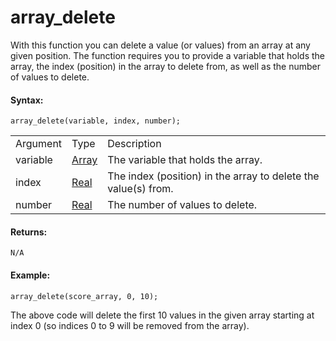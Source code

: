 #  array_delete 

With this function you can delete a value (or values) from an array at
any given position. The function requires you to provide a variable that
holds the array, the index (position) in the array to delete from, as
well as the number of values to delete.

#### Syntax:

``` gml
array_delete(variable, index, number);
```

|          |                                                                      |                                                                |
|----------|----------------------------------------------------------------------|----------------------------------------------------------------|
| Argument | Type                                                                 | Description                                                    |
| variable |  [Array](../../../../GameMaker_Language/GML_Overview/Arrays)     | The variable that holds the array.                             |
| index    |  [Real](../../../../GameMaker_Language/GML_Overview/Data_Types)  | The index (position) in the array to delete the value(s) from. |
| number   |  [Real](../../../../GameMaker_Language/GML_Overview/Data_Types)  | The number of values to delete.                                |

#### Returns:

``` gml
N/A
```

#### Example:

``` gml
array_delete(score_array, 0, 10);
```

The above code will delete the first 10 values in the given array
starting at index 0 (so indices 0 to 9 will be removed from the array).
